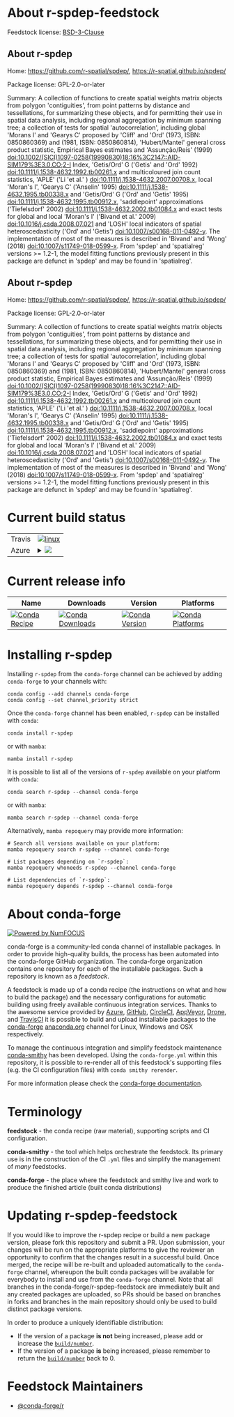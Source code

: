 About r-spdep-feedstock
=======================

Feedstock license: [BSD-3-Clause](https://github.com/conda-forge/r-spdep-feedstock/blob/main/LICENSE.txt)


About r-spdep
-------------

Home: https://github.com/r-spatial/spdep/, https://r-spatial.github.io/spdep/

Package license: GPL-2.0-or-later

Summary: A collection of functions to create spatial weights matrix objects from polygon 'contiguities', from point patterns by distance and tessellations, for summarizing these objects, and for permitting their use in spatial data analysis, including regional aggregation by minimum spanning tree; a collection of tests for spatial 'autocorrelation', including global 'Morans I' and 'Gearys C' proposed by 'Cliff' and 'Ord' (1973, ISBN: 0850860369) and (1981, ISBN: 0850860814), 'Hubert/Mantel' general cross product statistic, Empirical Bayes estimates and 'Assunção/Reis' (1999) <doi:10.1002/(SICI)1097-0258(19990830)18:16%3C2147::AID-SIM179%3E3.0.CO;2-I> Index, 'Getis/Ord' G ('Getis' and 'Ord' 1992) <doi:10.1111/j.1538-4632.1992.tb00261.x> and multicoloured join count statistics, 'APLE' ('Li 'et al.' ) <doi:10.1111/j.1538-4632.2007.00708.x>, local 'Moran's I', 'Gearys C' ('Anselin' 1995) <doi:10.1111/j.1538-4632.1995.tb00338.x> and 'Getis/Ord' G ('Ord' and 'Getis' 1995) <doi:10.1111/j.1538-4632.1995.tb00912.x>, 'saddlepoint' approximations ('Tiefelsdorf' 2002) <doi:10.1111/j.1538-4632.2002.tb01084.x> and exact tests for global and local 'Moran's I' ('Bivand et al.' 2009) <doi:10.1016/j.csda.2008.07.021> and 'LOSH' local indicators of spatial heteroscedasticity ('Ord' and 'Getis') <doi:10.1007/s00168-011-0492-y>. The implementation of most of the measures is described in 'Bivand' and 'Wong' (2018) <doi:10.1007/s11749-018-0599-x>. From 'spdep' and 'spatialreg' versions >= 1.2-1, the model fitting functions previously present in this package are defunct in 'spdep' and may be found in 'spatialreg'.

About r-spdep
-------------

Home: https://github.com/r-spatial/spdep/, https://r-spatial.github.io/spdep/

Package license: GPL-2.0-or-later

Summary: A collection of functions to create spatial weights matrix objects from polygon 'contiguities', from point patterns by distance and tessellations, for summarizing these objects, and for permitting their use in spatial data analysis, including regional aggregation by minimum spanning tree; a collection of tests for spatial 'autocorrelation', including global 'Morans I' and 'Gearys C' proposed by 'Cliff' and 'Ord' (1973, ISBN: 0850860369) and (1981, ISBN: 0850860814), 'Hubert/Mantel' general cross product statistic, Empirical Bayes estimates and 'Assunção/Reis' (1999) <doi:10.1002/(SICI)1097-0258(19990830)18:16%3C2147::AID-SIM179%3E3.0.CO;2-I> Index, 'Getis/Ord' G ('Getis' and 'Ord' 1992) <doi:10.1111/j.1538-4632.1992.tb00261.x> and multicoloured join count statistics, 'APLE' ('Li 'et al.' ) <doi:10.1111/j.1538-4632.2007.00708.x>, local 'Moran's I', 'Gearys C' ('Anselin' 1995) <doi:10.1111/j.1538-4632.1995.tb00338.x> and 'Getis/Ord' G ('Ord' and 'Getis' 1995) <doi:10.1111/j.1538-4632.1995.tb00912.x>, 'saddlepoint' approximations ('Tiefelsdorf' 2002) <doi:10.1111/j.1538-4632.2002.tb01084.x> and exact tests for global and local 'Moran's I' ('Bivand et al.' 2009) <doi:10.1016/j.csda.2008.07.021> and 'LOSH' local indicators of spatial heteroscedasticity ('Ord' and 'Getis') <doi:10.1007/s00168-011-0492-y>. The implementation of most of the measures is described in 'Bivand' and 'Wong' (2018) <doi:10.1007/s11749-018-0599-x>. From 'spdep' and 'spatialreg' versions >= 1.2-1, the model fitting functions previously present in this package are defunct in 'spdep' and may be found in 'spatialreg'.

Current build status
====================


<table><tr>
    <td>Travis</td>
    <td>
      <a href="https://app.travis-ci.com/conda-forge/r-spdep-feedstock">
        <img alt="linux" src="https://img.shields.io/travis/com/conda-forge/r-spdep-feedstock/main.svg?label=Linux">
      </a>
    </td>
  </tr>
    
  <tr>
    <td>Azure</td>
    <td>
      <details>
        <summary>
          <a href="https://dev.azure.com/conda-forge/feedstock-builds/_build/latest?definitionId=1659&branchName=main">
            <img src="https://dev.azure.com/conda-forge/feedstock-builds/_apis/build/status/r-spdep-feedstock?branchName=main">
          </a>
        </summary>
        <table>
          <thead><tr><th>Variant</th><th>Status</th></tr></thead>
          <tbody><tr>
              <td>linux_64_r_base4.2</td>
              <td>
                <a href="https://dev.azure.com/conda-forge/feedstock-builds/_build/latest?definitionId=1659&branchName=main">
                  <img src="https://dev.azure.com/conda-forge/feedstock-builds/_apis/build/status/r-spdep-feedstock?branchName=main&jobName=linux&configuration=linux%20linux_64_r_base4.2" alt="variant">
                </a>
              </td>
            </tr><tr>
              <td>linux_64_r_base4.3</td>
              <td>
                <a href="https://dev.azure.com/conda-forge/feedstock-builds/_build/latest?definitionId=1659&branchName=main">
                  <img src="https://dev.azure.com/conda-forge/feedstock-builds/_apis/build/status/r-spdep-feedstock?branchName=main&jobName=linux&configuration=linux%20linux_64_r_base4.3" alt="variant">
                </a>
              </td>
            </tr><tr>
              <td>linux_aarch64_r_base4.2</td>
              <td>
                <a href="https://dev.azure.com/conda-forge/feedstock-builds/_build/latest?definitionId=1659&branchName=main">
                  <img src="https://dev.azure.com/conda-forge/feedstock-builds/_apis/build/status/r-spdep-feedstock?branchName=main&jobName=linux&configuration=linux%20linux_aarch64_r_base4.2" alt="variant">
                </a>
              </td>
            </tr><tr>
              <td>linux_aarch64_r_base4.3</td>
              <td>
                <a href="https://dev.azure.com/conda-forge/feedstock-builds/_build/latest?definitionId=1659&branchName=main">
                  <img src="https://dev.azure.com/conda-forge/feedstock-builds/_apis/build/status/r-spdep-feedstock?branchName=main&jobName=linux&configuration=linux%20linux_aarch64_r_base4.3" alt="variant">
                </a>
              </td>
            </tr><tr>
              <td>linux_ppc64le_r_base4.2</td>
              <td>
                <a href="https://dev.azure.com/conda-forge/feedstock-builds/_build/latest?definitionId=1659&branchName=main">
                  <img src="https://dev.azure.com/conda-forge/feedstock-builds/_apis/build/status/r-spdep-feedstock?branchName=main&jobName=linux&configuration=linux%20linux_ppc64le_r_base4.2" alt="variant">
                </a>
              </td>
            </tr><tr>
              <td>linux_ppc64le_r_base4.3</td>
              <td>
                <a href="https://dev.azure.com/conda-forge/feedstock-builds/_build/latest?definitionId=1659&branchName=main">
                  <img src="https://dev.azure.com/conda-forge/feedstock-builds/_apis/build/status/r-spdep-feedstock?branchName=main&jobName=linux&configuration=linux%20linux_ppc64le_r_base4.3" alt="variant">
                </a>
              </td>
            </tr><tr>
              <td>osx_64_r_base4.2</td>
              <td>
                <a href="https://dev.azure.com/conda-forge/feedstock-builds/_build/latest?definitionId=1659&branchName=main">
                  <img src="https://dev.azure.com/conda-forge/feedstock-builds/_apis/build/status/r-spdep-feedstock?branchName=main&jobName=osx&configuration=osx%20osx_64_r_base4.2" alt="variant">
                </a>
              </td>
            </tr><tr>
              <td>osx_64_r_base4.3</td>
              <td>
                <a href="https://dev.azure.com/conda-forge/feedstock-builds/_build/latest?definitionId=1659&branchName=main">
                  <img src="https://dev.azure.com/conda-forge/feedstock-builds/_apis/build/status/r-spdep-feedstock?branchName=main&jobName=osx&configuration=osx%20osx_64_r_base4.3" alt="variant">
                </a>
              </td>
            </tr><tr>
              <td>win_64</td>
              <td>
                <a href="https://dev.azure.com/conda-forge/feedstock-builds/_build/latest?definitionId=1659&branchName=main">
                  <img src="https://dev.azure.com/conda-forge/feedstock-builds/_apis/build/status/r-spdep-feedstock?branchName=main&jobName=win&configuration=win%20win_64_" alt="variant">
                </a>
              </td>
            </tr>
          </tbody>
        </table>
      </details>
    </td>
  </tr>
</table>

Current release info
====================

| Name | Downloads | Version | Platforms |
| --- | --- | --- | --- |
| [![Conda Recipe](https://img.shields.io/badge/recipe-r--spdep-green.svg)](https://anaconda.org/conda-forge/r-spdep) | [![Conda Downloads](https://img.shields.io/conda/dn/conda-forge/r-spdep.svg)](https://anaconda.org/conda-forge/r-spdep) | [![Conda Version](https://img.shields.io/conda/vn/conda-forge/r-spdep.svg)](https://anaconda.org/conda-forge/r-spdep) | [![Conda Platforms](https://img.shields.io/conda/pn/conda-forge/r-spdep.svg)](https://anaconda.org/conda-forge/r-spdep) |

Installing r-spdep
==================

Installing `r-spdep` from the `conda-forge` channel can be achieved by adding `conda-forge` to your channels with:

```
conda config --add channels conda-forge
conda config --set channel_priority strict
```

Once the `conda-forge` channel has been enabled, `r-spdep` can be installed with `conda`:

```
conda install r-spdep
```

or with `mamba`:

```
mamba install r-spdep
```

It is possible to list all of the versions of `r-spdep` available on your platform with `conda`:

```
conda search r-spdep --channel conda-forge
```

or with `mamba`:

```
mamba search r-spdep --channel conda-forge
```

Alternatively, `mamba repoquery` may provide more information:

```
# Search all versions available on your platform:
mamba repoquery search r-spdep --channel conda-forge

# List packages depending on `r-spdep`:
mamba repoquery whoneeds r-spdep --channel conda-forge

# List dependencies of `r-spdep`:
mamba repoquery depends r-spdep --channel conda-forge
```


About conda-forge
=================

[![Powered by
NumFOCUS](https://img.shields.io/badge/powered%20by-NumFOCUS-orange.svg?style=flat&colorA=E1523D&colorB=007D8A)](https://numfocus.org)

conda-forge is a community-led conda channel of installable packages.
In order to provide high-quality builds, the process has been automated into the
conda-forge GitHub organization. The conda-forge organization contains one repository
for each of the installable packages. Such a repository is known as a *feedstock*.

A feedstock is made up of a conda recipe (the instructions on what and how to build
the package) and the necessary configurations for automatic building using freely
available continuous integration services. Thanks to the awesome service provided by
[Azure](https://azure.microsoft.com/en-us/services/devops/), [GitHub](https://github.com/),
[CircleCI](https://circleci.com/), [AppVeyor](https://www.appveyor.com/),
[Drone](https://cloud.drone.io/welcome), and [TravisCI](https://travis-ci.com/)
it is possible to build and upload installable packages to the
[conda-forge](https://anaconda.org/conda-forge) [anaconda.org](https://anaconda.org/)
channel for Linux, Windows and OSX respectively.

To manage the continuous integration and simplify feedstock maintenance
[conda-smithy](https://github.com/conda-forge/conda-smithy) has been developed.
Using the ``conda-forge.yml`` within this repository, it is possible to re-render all of
this feedstock's supporting files (e.g. the CI configuration files) with ``conda smithy rerender``.

For more information please check the [conda-forge documentation](https://conda-forge.org/docs/).

Terminology
===========

**feedstock** - the conda recipe (raw material), supporting scripts and CI configuration.

**conda-smithy** - the tool which helps orchestrate the feedstock.
                   Its primary use is in the construction of the CI ``.yml`` files
                   and simplify the management of *many* feedstocks.

**conda-forge** - the place where the feedstock and smithy live and work to
                  produce the finished article (built conda distributions)


Updating r-spdep-feedstock
==========================

If you would like to improve the r-spdep recipe or build a new
package version, please fork this repository and submit a PR. Upon submission,
your changes will be run on the appropriate platforms to give the reviewer an
opportunity to confirm that the changes result in a successful build. Once
merged, the recipe will be re-built and uploaded automatically to the
`conda-forge` channel, whereupon the built conda packages will be available for
everybody to install and use from the `conda-forge` channel.
Note that all branches in the conda-forge/r-spdep-feedstock are
immediately built and any created packages are uploaded, so PRs should be based
on branches in forks and branches in the main repository should only be used to
build distinct package versions.

In order to produce a uniquely identifiable distribution:
 * If the version of a package **is not** being increased, please add or increase
   the [``build/number``](https://docs.conda.io/projects/conda-build/en/latest/resources/define-metadata.html#build-number-and-string).
 * If the version of a package **is** being increased, please remember to return
   the [``build/number``](https://docs.conda.io/projects/conda-build/en/latest/resources/define-metadata.html#build-number-and-string)
   back to 0.

Feedstock Maintainers
=====================

* [@conda-forge/r](https://github.com/conda-forge/r/)

